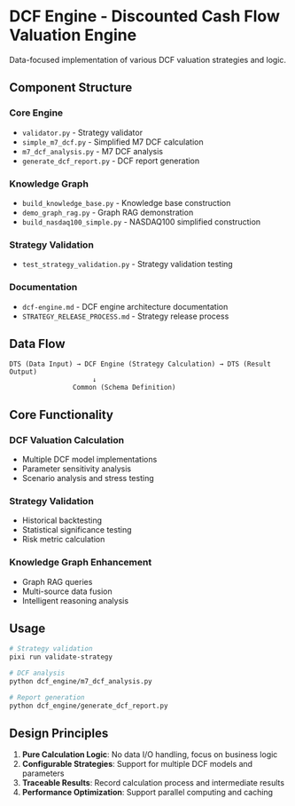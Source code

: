 # DCF Engine - Discounted Cash Flow Valuation Engine

Data-focused implementation of various DCF valuation strategies and logic.

## Component Structure

### Core Engine
- `validator.py` - Strategy validator
- `simple_m7_dcf.py` - Simplified M7 DCF calculation
- `m7_dcf_analysis.py` - M7 DCF analysis
- `generate_dcf_report.py` - DCF report generation

### Knowledge Graph
- `build_knowledge_base.py` - Knowledge base construction
- `demo_graph_rag.py` - Graph RAG demonstration
- `build_nasdaq100_simple.py` - NASDAQ100 simplified construction

### Strategy Validation
- `test_strategy_validation.py` - Strategy validation testing

### Documentation
- `dcf-engine.md` - DCF engine architecture documentation
- `STRATEGY_RELEASE_PROCESS.md` - Strategy release process

## Data Flow

```
DTS (Data Input) → DCF Engine (Strategy Calculation) → DTS (Result Output)
                     ↓
                Common (Schema Definition)
```

## Core Functionality

### DCF Valuation Calculation
- Multiple DCF model implementations
- Parameter sensitivity analysis  
- Scenario analysis and stress testing

### Strategy Validation
- Historical backtesting
- Statistical significance testing
- Risk metric calculation

### Knowledge Graph Enhancement
- Graph RAG queries
- Multi-source data fusion
- Intelligent reasoning analysis

## Usage

```bash
# Strategy validation
pixi run validate-strategy

# DCF analysis
python dcf_engine/m7_dcf_analysis.py

# Report generation
python dcf_engine/generate_dcf_report.py
```

## Design Principles

1. **Pure Calculation Logic**: No data I/O handling, focus on business logic
2. **Configurable Strategies**: Support for multiple DCF models and parameters
3. **Traceable Results**: Record calculation process and intermediate results
4. **Performance Optimization**: Support parallel computing and caching